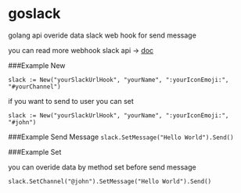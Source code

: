# goslack

golang api overide data slack web hook for send message
 
you can read more webhook slack api -> [doc](https://api.slack.com/incoming-webhooks)

###Example New


`
	slack := New("yourSlackUrlHook", "yourName", ":yourIconEmoji:", "#yourChannel")
`


if you want to send to user you can set 

`
slack := New("yourSlackUrlHook", "yourName", ":yourIconEmoji:", "#john")
`

###Example Send Message
`
	slack.SetMessage("Hello World").Send()
`

###Example Set

you can overide data by method set before send message

`
slack.SetChannel("@john").SetMessage("Hello World").Send()
`